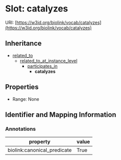 # Slot: catalyzes

URI: [https://w3id.org/biolink/vocab/catalyzes](https://w3id.org/biolink/vocab/catalyzes)




## Inheritance

* [related_to](related_to.md)
    * [related_to_at_instance_level](related_to_at_instance_level.md)
        * [participates_in](participates_in.md)
            * **catalyzes**



## Properties

 * Range: None



## Identifier and Mapping Information





### Annotations

| property | value |
| --- | --- |
| biolink:canonical_predicate | True |


